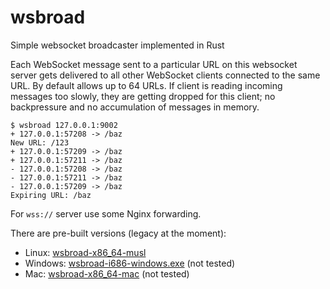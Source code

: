 # wsbroad
Simple websocket broadcaster implemented in Rust

Each WebSocket message sent to a particular URL on this websocket server gets delivered to all other WebSocket clients connected to the same URL. By default allows up to 64 URLs. If client is reading incoming messages too slowly, they are getting dropped for this client; no backpressure and no accumulation of messages in memory.

```
$ wsbroad 127.0.0.1:9002
+ 127.0.0.1:57208 -> /baz
New URL: /123
+ 127.0.0.1:57209 -> /baz
+ 127.0.0.1:57211 -> /baz
- 127.0.0.1:57208 -> /baz
- 127.0.0.1:57211 -> /baz
- 127.0.0.1:57209 -> /baz
Expiring URL: /baz
```

For `wss://` server use some Nginx forwarding.

There are pre-built versions (legacy at the moment):

* Linux: [wsbroad-x86_64-musl](https://github.com/vi/wsbroad/releases/download/0.1.0/wsbroad-x86_64-musl)
* Windows: [wsbroad-i686-windows.exe](https://github.com/vi/wsbroad/releases/download/0.1.0/wsbroad-i686-windows.exe) (not tested)
* Mac: [wsbroad-x86_64-mac](https://github.com/vi/wsbroad/releases/download/0.1.0/wsbroad-x86_64-mac) (not tested)
